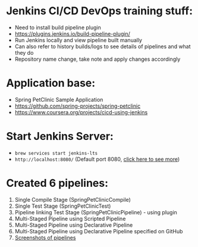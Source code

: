 # Jenkins CI/CD DevOps training stuff:
- Need to install build pipeline plugin
- https://plugins.jenkins.io/build-pipeline-plugin/
- Run Jenkins locally and view pipeline built manually
- Can also refer to history builds/logs to see details of pipelines and what they do
- Repository name change, take note and apply changes accordingly

# Application base: 
- Spring PetClinic Sample Application 
- https://github.com/spring-projects/spring-petclinic
- https://www.coursera.org/projects/cicd-using-jenkins

# Start Jenkins Server:
- `brew services start jenkins-lts`
- `http://localhost:8080/` (Default port 8080, [click here to see more](https://www.jenkins.io/doc/book/system-administration/reverse-proxy-configuration-iptables))

# Created 6 pipelines:
1. Single Compile Stage (SpringPetClinicCompile)
2. Single Test Stage (SpringPetClinicTest)
3. Pipeline linking Test Stage (SpringPetClinicPipeline) - using plugin
4. Multi-Staged Pipeline using Scripted Pipeline
5. Multi-Staged Pipeline using Declarative Pipeline
6. Multi-Staged Pipeline using Declarative Pipeline specified on GitHub
7. [Screenshots of pipelines](https://github.com/ernestang98/jenkins-tutorial/issues/1)
